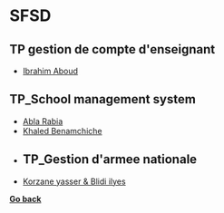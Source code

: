 # SFSD
## TP gestion de compte d'enseignant
- [Ibrahim Aboud](./TP/TP%20gestion%20de%20compte%20d'enseignant/Ibrahim_Aboud/README.md)
## TP_School management system
- [Abla Rabia](./TP/TP_School%20management%20system/Abla%20Rabia/README.md)
- [Khaled Benamchiche](./TP/TP_School%20management%20system/BenamchicheKhaled/README.md)
- ## TP_Gestion d'armee nationale
- [Korzane yasser & Blidi ilyes](./TP/tp%20gestion%20d'armee%20national%202023-2024/README.md)


**[Go back](../2CP.md)**
